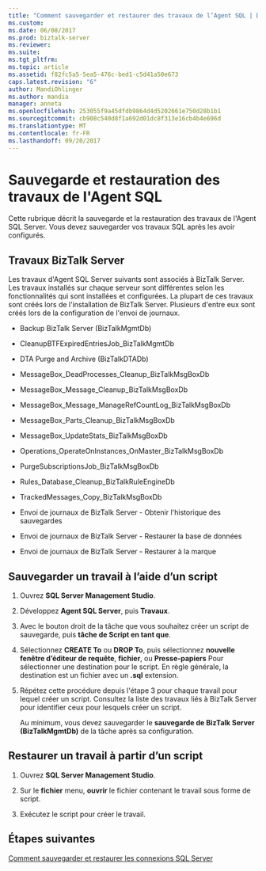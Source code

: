 ```yaml
---
title: "Comment sauvegarder et restaurer des travaux de l’Agent SQL | Documents Microsoft"
ms.custom: 
ms.date: 06/08/2017
ms.prod: biztalk-server
ms.reviewer: 
ms.suite: 
ms.tgt_pltfrm: 
ms.topic: article
ms.assetid: f82fc5a5-5ea5-476c-bed1-c5d41a50e673
caps.latest.revision: "6"
author: MandiOhlinger
ms.author: mandia
manager: anneta
ms.openlocfilehash: 253055f9a45dfdb9864d4d5202661e750d28b1b1
ms.sourcegitcommit: cb908c540d8f1a692d01dc8f313e16cb4b4e696d
ms.translationtype: MT
ms.contentlocale: fr-FR
ms.lasthandoff: 09/20/2017
---
```

# <a name="how-to-back-up-and-restore-sql-agent-jobs"></a>Sauvegarde et restauration des travaux de l'Agent SQL
Cette rubrique décrit la sauvegarde et la restauration des travaux de l'Agent SQL Server. Vous devez sauvegarder vos travaux SQL après les avoir configurés.  
  
## <a name="biztalk-server-jobs"></a>Travaux BizTalk Server  
 Les travaux d'Agent SQL Server suivants sont associés à BizTalk Server. Les travaux installés sur chaque serveur sont différentes selon les fonctionnalités qui sont installées et configurées. La plupart de ces travaux sont créés lors de l'installation de BizTalk Server. Plusieurs d'entre eux sont créés lors de la configuration de l'envoi de journaux.  
  
-   Backup BizTalk Server (BizTalkMgmtDb)  
  
-   CleanupBTFExpiredEntriesJob_BizTalkMgmtDb  
  
-   DTA Purge and Archive (BizTalkDTADb)  
  
-   MessageBox_DeadProcesses_Cleanup_BizTalkMsgBoxDb  
  
-   MessageBox_Message_Cleanup_BizTalkMsgBoxDb  
  
-   MessageBox_Message_ManageRefCountLog_BizTalkMsgBoxDb  
  
-   MessageBox_Parts_Cleanup_BizTalkMsgBoxDb  
  
-   MessageBox_UpdateStats_BizTalkMsgBoxDb  
  
-   Operations_OperateOnInstances_OnMaster_BizTalkMsgBoxDb  
  
-   PurgeSubscriptionsJob_BizTalkMsgBoxDb  
  
-   Rules_Database_Cleanup_BizTalkRuleEngineDb  
  
-   TrackedMessages_Copy_BizTalkMsgBoxDb  
  
-   Envoi de journaux de BizTalk Server - Obtenir l'historique des sauvegardes  
  
-   Envoi de journaux de BizTalk Server - Restaurer la base de données  
  
-   Envoi de journaux de BizTalk Server - Restaurer à la marque  
  
## <a name="back-up-a-job-using-a-script"></a>Sauvegarder un travail à l’aide d’un script  
  
1.  Ouvrez **SQL Server Management Studio**.  
  
2.  Développez **Agent SQL Server**, puis **Travaux**.  
  
3.  Avec le bouton droit de la tâche que vous souhaitez créer un script de sauvegarde, puis **tâche de Script en tant que**.  
  
4.  Sélectionnez **CREATE To** ou **DROP To**, puis sélectionnez **nouvelle fenêtre d’éditeur de requête**, **fichier**, ou **Presse-papiers** Pour sélectionner une destination pour le script. En règle générale, la destination est un fichier avec un **.sql** extension.  
  
5.  Répétez cette procédure depuis l'étape 3 pour chaque travail pour lequel créer un script. Consultez la liste des travaux liés à BizTalk Server pour identifier ceux pour lesquels créer un script.  
  
     Au minimum, vous devez sauvegarder le **sauvegarde de BizTalk Server (BizTalkMgmtDb)** de la tâche après sa configuration.  
  
## <a name="restore-a-job-from-a-script"></a>Restaurer un travail à partir d’un script  
  
1.  Ouvrez **SQL Server Management Studio**.  
  
2.  Sur le **fichier** menu, **ouvrir** le fichier contenant le travail sous forme de script.  
  
3.  Exécutez le script pour créer le travail.  
  
## <a name="next-steps"></a>Étapes suivantes  
 [Comment sauvegarder et restaurer les connexions SQL Server](../core/how-to-back-up-and-restore-sql-server-logins.md)